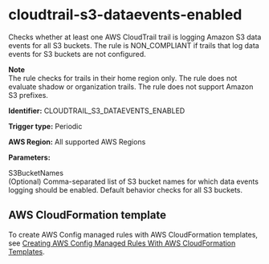 # cloudtrail\-s3\-dataevents\-enabled<a name="cloudtrail-s3-dataevents-enabled"></a>

Checks whether at least one AWS CloudTrail trail is logging Amazon S3 data events for all S3 buckets\. The rule is NON\_COMPLIANT if trails that log data events for S3 buckets are not configured\.

**Note**  
The rule checks for trails in their home region only\. The rule does not evaluate shadow or organization trails\. The rule does not support Amazon S3 prefixes\.

**Identifier:** CLOUDTRAIL\_S3\_DATAEVENTS\_ENABLED

**Trigger type:** Periodic

**AWS Region:** All supported AWS Regions

**Parameters:**

 S3BucketNames  
\(Optional\) Comma\-separated list of S3 bucket names for which data events logging should be enabled\. Default behavior checks for all S3 buckets\.

## AWS CloudFormation template<a name="w22aac11c29c17c55c17"></a>

To create AWS Config managed rules with AWS CloudFormation templates, see [Creating AWS Config Managed Rules With AWS CloudFormation Templates](aws-config-managed-rules-cloudformation-templates.md)\.